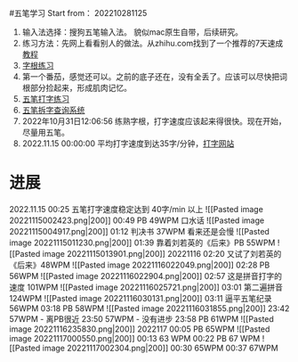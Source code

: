 #五笔学习   Start from： 202210281125
1. 输入法选择：搜狗五笔输入法。 貌似mac原生自带，后续研究。
2. 练习方法：先网上看看别人的做法。从zhihu.com找到了一个推荐的7天速成[教程](https://wubi.yantuz.cn/7-tian-su-cheng-1/di-13-tian-ji-zi-gen)
3. [字根练习](https://wubigame.yantuz.cn/)
4. 第一个番茄，感觉还可以。之前的底子还在，没有全丢了。应该可以尽快把词根部分捡起来，形成肌肉记忆。
5. [五笔打字练习](https://dz.wubidz.cn/dzlx.php)
6. [五笔拆字查询系统](https://www.52wubi.com/wbbmcx/search.php)
7. 2022年10月31日12:06:56 练熟字根，打字速度应该起来得很快。现在开始，尽量用五笔。
8. 2022.11.15 00:00:00 平均打字速度到达35字/分钟，[打字网站](https://dazi.kukuw.com/)

# 进展
2022.11.15 
00:25    五笔打字速度稳定达到 40字/min 以上
![[Pasted image 20221115002423.png|200]]
00:49 PB 49WPM 口水话
![[Pasted image 20221115004917.png|200]]
01:12 判决书 37WPM 看来还是会慢
![[Pasted image 20221115011230.png|200]]
01:39 靠着刘若英的《后来》PB 55WPM
![[Pasted image 20221115013901.png|200]]
20221116 
02:20 又试了刘若英的《后来》48WPM
![[Pasted image 20221116022049.png|200]]
02:28 PB 56WPM
![[Pasted image 20221116022904.png|200]]
02:57 这是拼音打字的速度 101WPM
![[Pasted image 20221116025721.png|200]]
03:01 第二遍拼音 124WPM
![[Pasted image 20221116030131.png|200]]
03:11 逼平五笔纪录 56WPM
03:18 PB 58WPM
![[Pasted image 20221116031855.png|200]]
23:42 57WPM - 离PB很近
23:50 57WPM - 没有进步
23:58 PB 61WPM
![[Pasted image 20221116235830.png|200]]
2022117
00:05 PB 65WPM
![[Pasted image 20221117000550.png|200]]
00:13 63 WPM
00:22 PB 67 WPM
![[Pasted image 20221117002304.png|200]]
00:30 65WPM
00:37 67WPM